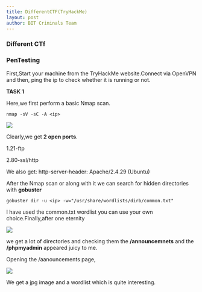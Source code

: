 ```yaml
---
title: DifferentCTF(TryHackMe)
layout: post
author: BIT Criminals Team
---
```

### Different CTf
### PenTesting

First,Start your machine from the TryHackMe website.Connect via OpenVPN and then, ping the ip to check whether it is running or not. 

**TASK 1**

Here,we first perform a basic Nmap scan.

```nmap -sV -sC -A <ip> ```

![](/images/nmap.png)

Clearly,we get **2 open ports**.

1.21-ftp 

2.80-ssl/http

We also get: http-server-header: Apache/2.4.29 (Ubuntu)

After the Nmap scan or along with it we can search for hidden directories with **gobuster**

```gobuster dir -u <ip> -w="/usr/share/wordlists/dirb/common.txt"```

I have used the common.txt wordlist you can use your own choice.Finally,after one eternity

![](/images/gobust.png)

we get a lot of directories and checking them the **/announcemnets** and the **/phpmyadmin** appeared juicy to me.

Opening the /aanouncements page,

![](/images/announ.png)


We get a jpg image and a wordlist which is quite interesting.

